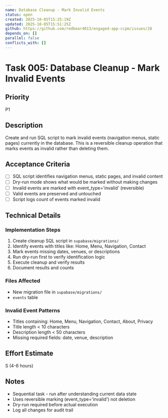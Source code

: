 ```yaml
---
name: Database Cleanup - Mark Invalid Events
status: open
created: 2025-10-05T15:25:19Z
updated: 2025-10-05T15:51:25Z
github: https://github.com/redbear4013/engaged-app-ccpm/issues/28
depends_on: []
parallel: false
conflicts_with: []
---
```


# Task 005: Database Cleanup - Mark Invalid Events

## Priority
P1

## Description
Create and run SQL script to mark invalid events (navigation menus, static pages) currently in the database. This is a reversible cleanup operation that marks events as invalid rather than deleting them.

## Acceptance Criteria
- [ ] SQL script identifies navigation menus, static pages, and invalid content
- [ ] Dry-run mode shows what would be marked without making changes
- [ ] Invalid events are marked with event_type='invalid' (reversible)
- [ ] Valid events are preserved and untouched
- [ ] Script logs count of events marked invalid

## Technical Details

### Implementation Steps
1. Create cleanup SQL script in `supabase/migrations/`
2. Identify events with titles like: Home, Menu, Navigation, Contact
3. Mark events missing dates, venues, or descriptions
4. Run dry-run first to verify identification logic
5. Execute cleanup and verify results
6. Document results and counts

### Files Affected
- New migration file in `supabase/migrations/`
- `events` table

### Invalid Event Patterns
- Titles containing: Home, Menu, Navigation, Contact, About, Privacy
- Title length < 10 characters
- Description length < 50 characters
- Missing required fields: date, venue, description

## Effort Estimate
S (4-6 hours)

## Notes
- Sequential task - run after understanding current data state
- Uses reversible marking (event_type='invalid') not deletion
- Dry-run required before actual execution
- Log all changes for audit trail
